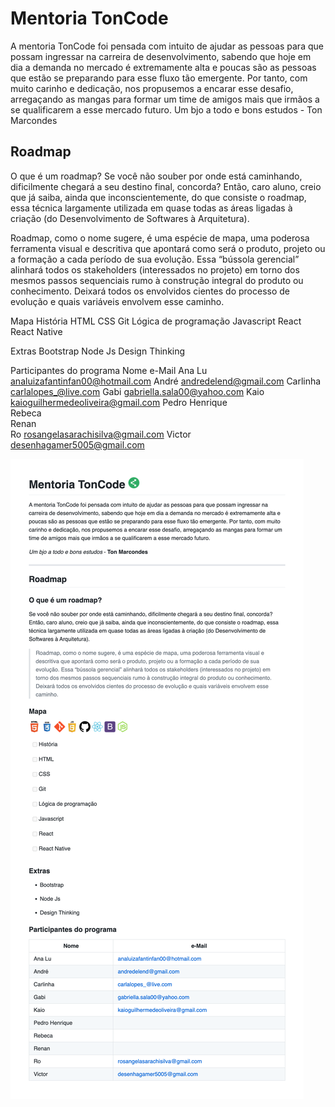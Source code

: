 # Mentoria TonCode
A mentoria TonCode foi pensada com intuito de ajudar as pessoas para que possam ingressar na carreira de desenvolvimento, sabendo que hoje em dia a demanda no mercado é extremamente alta e poucas são as pessoas que estão se preparando para esse fluxo tão emergente. Por tanto, com muito carinho e dedicação, nos propusemos a encarar esse desafio, arregaçando as mangas para formar um time de amigos mais que irmãos a se qualificarem a esse mercado futuro.
Um bjo a todo e bons estudos - Ton Marcondes

## Roadmap
O que é um roadmap?
Se você não souber por onde está caminhando, dificilmente chegará a seu destino final, concorda? Então, caro aluno, creio que já saiba, ainda que inconscientemente, do que consiste o roadmap, essa técnica largamente utilizada em quase todas as áreas ligadas à criação (do Desenvolvimento de Softwares à Arquitetura).

Roadmap, como o nome sugere, é uma espécie de mapa, uma poderosa ferramenta visual e descritiva que apontará como será o produto, projeto ou a formação a cada período de sua evolução. Essa “bússola gerencial” alinhará todos os stakeholders (interessados no projeto) em torno dos mesmos passos sequenciais rumo à construção integral do produto ou conhecimento. Deixará todos os envolvidos cientes do processo de evolução e quais variáveis envolvem esse caminho.

Mapa
História
HTML
CSS
Git
Lógica de programação
Javascript
React
React Native

Extras
Bootstrap
Node Js
Design Thinking

Participantes do programa
Nome e-Mail
Ana Lu analuizafantinfan00@hotmail.com 
André andredelend@gmail.com 
Carlinha carlalopes_@live.com 
Gabi gabriella.sala00@yahoo.com 
Kaio kaioguilhermedeoliveira@gmail.com 
Pedro Henrique  
Rebeca  
Renan  
Ro rosangelasarachisilva@gmail.com 
Victor desenhagamer5005@gmail.com 

![Modelo](img/modelo.png)
